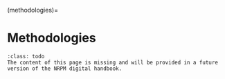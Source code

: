 (methodologies)=
# Methodologies

```{admonition} Under construction
:class: todo
The content of this page is missing and will be provided in a future version of the NRPM digital handbook.
```